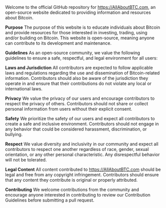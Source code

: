 Welcome to the official GitHub repository for https://AllAboutBTC.com, an open-source website dedicated to providing information and resources about Bitcoin.

**Purpose**
The purpose of this website is to educate individuals about Bitcoin and provide resources for those interested in investing, trading, using and/or building on Bitcoin. This website is open-source, meaning anyone can contribute to its development and maintenance.

**Guidelines**
As an open-source community, we value the following guidelines to ensure a safe, respectful, and legal environment for all users:

**Laws and Jurisdiction**
All contributors are expected to follow applicable laws and regulations regarding the use and dissemination of Bitcoin-related information. Contributors should also be aware of the jurisdiction they operate in and ensure that their contributions do not violate any local or international laws.

**Privacy**
We value the privacy of our users and encourage contributors to respect the privacy of others. Contributors should not share or collect personal information from users without their explicit consent.

**Safety**
We prioritize the safety of our users and expect all contributors to create a safe and inclusive environment. Contributors should not engage in any behavior that could be considered harassment, discrimination, or bullying.

**Respect**
We value diversity and inclusivity in our community and expect all contributors to respect one another regardless of race, gender, sexual orientation, or any other personal characteristic. Any disrespectful behavior will not be tolerated.

**Legal Content**
All content contributed to https://AllAboutBTC.com should be legal and free from any copyright infringement. Contributors should ensure that any content they contribute is original or properly attributed.

**Contributing**
We welcome contributions from the community and encourage anyone interested in contributing to review our Contribution Guidelines before submitting a pull request.
